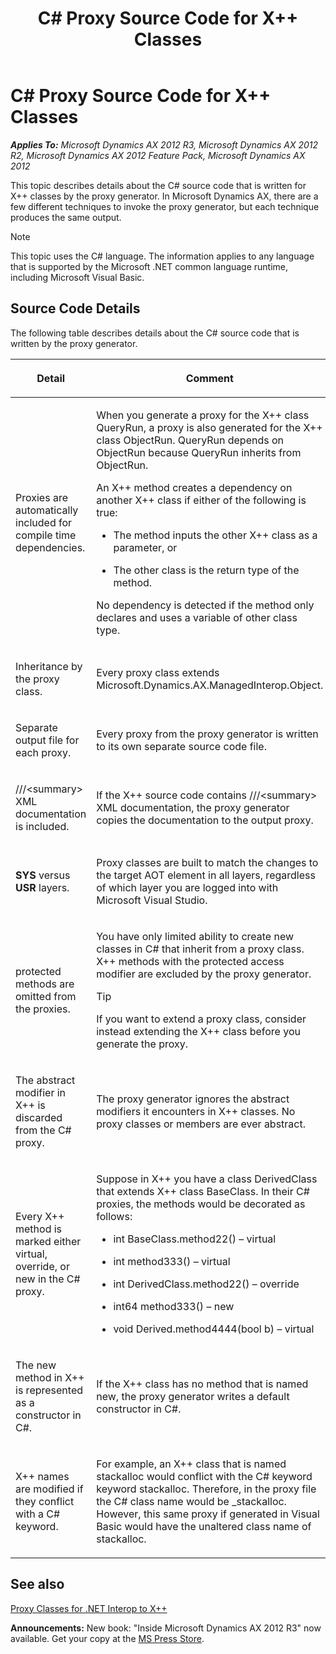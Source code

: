 ﻿---
title: C# Proxy Source Code for X++ Classes
TOCTitle: C# Proxy Source Code for X++ Classes
ms:assetid: 890f26f7-8bdc-4e3a-95e0-19ed4e9f864d
ms:mtpsurl: https://msdn.microsoft.com/en-us/library/Gg846417(v=AX.60)
ms:contentKeyID: 35246302
ms.date: 05/18/2015
mtps_version: v=AX.60
---

# C\# Proxy Source Code for X++ Classes 


_**Applies To:** Microsoft Dynamics AX 2012 R3, Microsoft Dynamics AX 2012 R2, Microsoft Dynamics AX 2012 Feature Pack, Microsoft Dynamics AX 2012_

This topic describes details about the C\# source code that is written for X++ classes by the proxy generator. In Microsoft Dynamics AX, there are a few different techniques to invoke the proxy generator, but each technique produces the same output.


> [!NOTE]
> <P></P>
> <P>This topic uses the C# language. The information applies to any language that is supported by the Microsoft .NET common language runtime, including Microsoft Visual Basic.</P>



## Source Code Details

The following table describes details about the C\# source code that is written by the proxy generator.

<table>
<colgroup>
<col style="width: 50%" />
<col style="width: 50%" />
</colgroup>
<thead>
<tr class="header">
<th><p>Detail</p></th>
<th><p>Comment</p></th>
</tr>
</thead>
<tbody>
<tr class="odd">
<td><p>Proxies are automatically included for compile time dependencies.</p></td>
<td><p>When you generate a proxy for the X++ class QueryRun, a proxy is also generated for the X++ class ObjectRun. QueryRun depends on ObjectRun because QueryRun inherits from ObjectRun.</p>
<p>An X++ method creates a dependency on another X++ class if either of the following is true:</p>
<ul>
<li><p>The method inputs the other X++ class as a parameter, or</p></li>
<li><p>The other class is the return type of the method.</p></li>
</ul>
<p>No dependency is detected if the method only declares and uses a variable of other class type.</p></td>
</tr>
<tr class="even">
<td><p>Inheritance by the proxy class.</p></td>
<td><p>Every proxy class extends Microsoft.Dynamics.AX.ManagedInterop.Object.</p></td>
</tr>
<tr class="odd">
<td><p>Separate output file for each proxy.</p></td>
<td><p>Every proxy from the proxy generator is written to its own separate source code file.</p></td>
</tr>
<tr class="even">
<td><p>///&lt;summary&gt; XML documentation is included.</p></td>
<td><p>If the X++ source code contains ///&lt;summary&gt; XML documentation, the proxy generator copies the documentation to the output proxy.</p></td>
</tr>
<tr class="odd">
<td><p><strong>SYS</strong> versus <strong>USR</strong> layers.</p></td>
<td><p>Proxy classes are built to match the changes to the target AOT element in all layers, regardless of which layer you are logged into with Microsoft Visual Studio.</p></td>
</tr>
<tr class="even">
<td><p>protected methods are omitted from the proxies.</p></td>
<td><p>You have only limited ability to create new classes in C# that inherit from a proxy class. X++ methods with the protected access modifier are excluded by the proxy generator.</p>

> [!TIP]  
> <P>If you want to extend a proxy class, consider instead extending the X++ class before you generate the proxy.</P>

</td>
</tr>
<tr class="odd">
<td><p>The abstract modifier in X++ is discarded from the C# proxy.</p></td>
<td><p>The proxy generator ignores the abstract modifiers it encounters in X++ classes. No proxy classes or members are ever abstract.</p></td>
</tr>
<tr class="even">
<td><p>Every X++ method is marked either virtual, override, or new in the C# proxy.</p></td>
<td><p>Suppose in X++ you have a class DerivedClass that extends X++ class BaseClass. In their C# proxies, the methods would be decorated as follows:</p>
<ul>
<li><p>int BaseClass.method22() – virtual</p></li>
<li><p>int method333() – virtual</p></li>
</ul>
<p></p>
<ul>
<li><p>int DerivedClass.method22() – override</p></li>
<li><p>int64 method333() – new</p></li>
<li><p>void Derived.method4444(bool b) – virtual</p></li>
</ul></td>
</tr>
<tr class="odd">
<td><p>The new method in X++ is represented as a constructor in C#.</p></td>
<td><p>If the X++ class has no method that is named new, the proxy generator writes a default constructor in C#.</p></td>
</tr>
<tr class="even">
<td><p>X++ names are modified if they conflict with a C# keyword.</p></td>
<td><p>For example, an X++ class that is named stackalloc would conflict with the C# keyword keyword stackalloc. Therefore, in the proxy file the C# class name would be _stackalloc. However, this same proxy if generated in Visual Basic would have the unaltered class name of stackalloc.</p></td>
</tr>
</tbody>
</table>


## See also

[Proxy Classes for .NET Interop to X++](proxy-classes-for-net-interop-to-x.md)

  
**Announcements:** New book: "Inside Microsoft Dynamics AX 2012 R3" now available. Get your copy at the [MS Press Store](https://www.microsoftpressstore.com/store/inside-microsoft-dynamics-ax-2012-r3-9780735685109).

